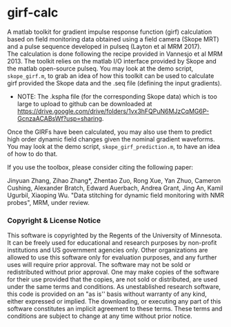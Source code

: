 # girf-calc
A matlab toolkit for gradient impulse response function (girf) calculation based on field monitoring data obtained using a field camera (Skope MRT) and a pulse sequence developed in pulseq (Layton et al MRM 2017).  
The calculation is done following the recipe provided in Vannesjo et al MRM 2013. The toolkit relies on the matlab I/O interface provided by Skope and the matlab open-source pulseq. 
You may look at the demo script, `skope_girf.m`, to grab an idea of how this toolkit can be used to calculate girf provided the Skope data and the .seq file (defining the input gradients). 
* NOTE: The .kspha file (for the corresponding Skope data) which is too large to upload to github can be downloaded at https://drive.google.com/drive/folders/1vx3hFQPuN6MJzCqMG6P-GcnzaACABsWf?usp=sharing.

Once the GIRFs have been calculated, you may also use them to predict high order dynamic field changes given the nominal gradient waveforms. You may look at the demo script, `skope_girf_prediction.m`, to have an idea of how to do that. 

If you use the toolbox, please consider citing the following paper:

Jinyuan Zhang, Zihao Zhang*, Zhentao Zuo, Rong Xue, Yan Zhuo, Cameron Cushing, Alexander Bratch, Edward Auerbach, Andrea Grant, Jing An, Kamil Ugurbil, Xiaoping Wu. "Data stitching for dynamic field monitoring with NMR probes", MRM, under review.

### Copyright & License Notice
This software is copyrighted by the Regents of the University of Minnesota. It can be freely used for educational and research purposes by non-profit institutions and US government agencies only. 
Other organizations are allowed to use this software only for evaluation purposes, and any further uses will require prior approval. The software may not be sold or redistributed without prior approval. 
One may make copies of the software for their use provided that the copies, are not sold or distributed, are used under the same terms and conditions. 
As unestablished research software, this code is provided on an "as is'' basis without warranty of any kind, either expressed or implied. 
The downloading, or executing any part of this software constitutes an implicit agreement to these terms. These terms and conditions are subject to change at any time without prior notice.
